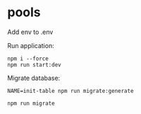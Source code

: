 # pools

Add env to .env

Run application:

```shell
npm i --force
npm run start:dev
```

Migrate database:

```shell
NAME=init-table npm run migrate:generate

npm run migrate
```

